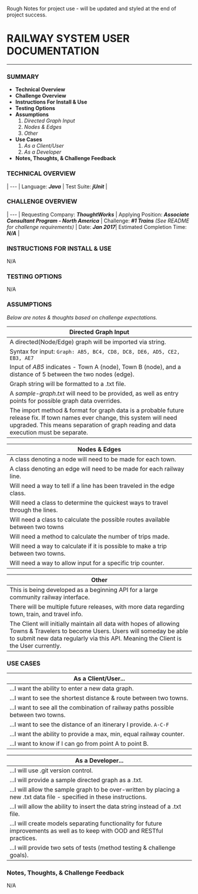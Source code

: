 Rough Notes for project use - will be updated and styled at the end of project success.

# RAILWAY SYSTEM USER DOCUMENTATION
___
### SUMMARY
+ **Technical Overview**
+ **Challenge Overview**
+ **Instructions For Install & Use**
+ **Testing Options**
+ **Assumptions**
   1. _Directed Graph Input_ 
   2. _Nodes & Edges_ 
   3. _Other_
+ **Use Cases**
   1. _As a Client/User_ 
   2. _As a Developer_ 
+ **Notes, Thoughts, & Challenge Feedback**

### TECHNICAL OVERVIEW
 |
--- |
Language: ***Java*** | 
Test Suite: ***jUnit*** |

### CHALLENGE OVERVIEW
 |
--- |
Requesting Company: ***ThoughtWorks*** |
Applying Position: ***Associate Consultant Program - North America*** |
Challenge: ***#1 Trains*** *(See README for challenge requirements)* | 
Date: ***Jan 2017***|
Estimated Completion Time: ***N/A*** |

### INSTRUCTIONS FOR INSTALL & USE
N/A

### TESTING OPTIONS

N/A
### ASSUMPTIONS
  *Below are notes & thoughts based on challenge expectations.*

Directed Graph Input |
--- |
A directed(Node/Edge) graph will be imported via string. |
Syntax for input: ```Graph: AB5, BC4, CD8, DC8, DE6, AD5, CE2, EB3, AE7``` |
Input of *AB5* indicates - Town A (node), Town B (node), and a distance of 5 between the two nodes (edge).|
Graph string will be formatted to a .txt file. |
A *sample-graph.txt* will need to be provided, as well as entry points for possible graph data overrides. |
The import method & format for graph data is a probable future release fix. If town names ever change, this system will need upgraded.  This means separation of graph reading and data execution must be separate. |

Nodes & Edges | 
--- |
A class denoting a node will need to be made for each town. |
A class denoting an edge will need to be made for each railway line. |
Will need a way to tell if a line has been traveled in the edge class. |
Will need a class to determine the quickest ways to travel through the lines. | 
Will need a class to calculate the possible routes available between two towns |
Will need a method to calculate the number of trips made. |
Will need a way to calculate if it is possible to make a trip between two towns. |
Will need a way to allow input for a specific trip counter. |

Other | 
--- | 
This is being developed as a beginning API for a large community railway interface. |
There will be multiple future releases, with more data regarding town, train, and travel info. |
The Client will initially maintain all data with hopes of allowing Towns & Travelers to become Users. Users will someday be able to submit new data regularly via this API.   Meaning the Client is the User currently. |


### USE CASES

As a Client/User... | 
--- | 
...I want the ability to enter a new data graph. |
...I want to see the shortest distance & route between two towns. |
...I want to see all the combination of railway paths possible between two towns. |
...I want to see the distance of an itinerary I provide. ```A-C-F``` |
...I want the ability to provide a max, min, equal railway counter. |
...I want to know if I can go from point A to point B. |

As a Developer... | 
--- | 
...I will use .git version control. |
...I will provide a sample directed graph as a .txt. |
...I will allow the sample graph to be over-written by placing a new .txt data file - specified in these instructions. |
...I will allow the ability to insert the data string instead of a .txt file. |
...I will create models separating functionality for future improvements as well as to keep with OOD and RESTful practices. |
...I will provide two sets of tests (method testing & challenge goals). |

### Notes, Thoughts, & Challenge Feedback
N/A